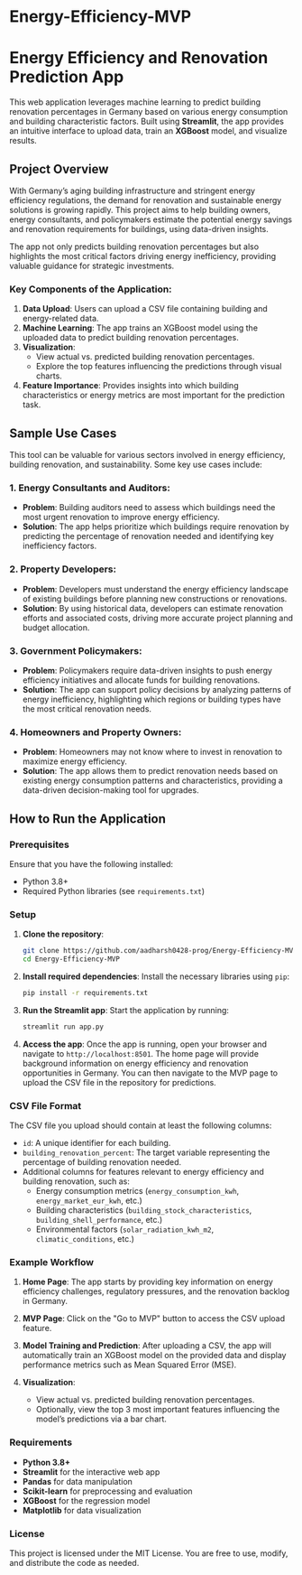 # Energy-Efficiency-MVP

# Energy Efficiency and Renovation Prediction App

This web application leverages machine learning to predict building renovation percentages in Germany based on various energy consumption and building characteristic factors. Built using **Streamlit**, the app provides an intuitive interface to upload data, train an **XGBoost** model, and visualize results.

## Project Overview

With Germany’s aging building infrastructure and stringent energy efficiency regulations, the demand for renovation and sustainable energy solutions is growing rapidly. This project aims to help building owners, energy consultants, and policymakers estimate the potential energy savings and renovation requirements for buildings, using data-driven insights.

The app not only predicts building renovation percentages but also highlights the most critical factors driving energy inefficiency, providing valuable guidance for strategic investments.

### Key Components of the Application:

1. **Data Upload**: Users can upload a CSV file containing building and energy-related data.
2. **Machine Learning**: The app trains an XGBoost model using the uploaded data to predict building renovation percentages.
3. **Visualization**:
   - View actual vs. predicted building renovation percentages.
   - Explore the top features influencing the predictions through visual charts.
4. **Feature Importance**: Provides insights into which building characteristics or energy metrics are most important for the prediction task.

## Sample Use Cases

This tool can be valuable for various sectors involved in energy efficiency, building renovation, and sustainability. Some key use cases include:

### 1. **Energy Consultants and Auditors**:
   - **Problem**: Building auditors need to assess which buildings need the most urgent renovation to improve energy efficiency.
   - **Solution**: The app helps prioritize which buildings require renovation by predicting the percentage of renovation needed and identifying key inefficiency factors.

### 2. **Property Developers**:
   - **Problem**: Developers must understand the energy efficiency landscape of existing buildings before planning new constructions or renovations.
   - **Solution**: By using historical data, developers can estimate renovation efforts and associated costs, driving more accurate project planning and budget allocation.

### 3. **Government Policymakers**:
   - **Problem**: Policymakers require data-driven insights to push energy efficiency initiatives and allocate funds for building renovations.
   - **Solution**: The app can support policy decisions by analyzing patterns of energy inefficiency, highlighting which regions or building types have the most critical renovation needs.

### 4. **Homeowners and Property Owners**:
   - **Problem**: Homeowners may not know where to invest in renovation to maximize energy efficiency.
   - **Solution**: The app allows them to predict renovation needs based on existing energy consumption patterns and characteristics, providing a data-driven decision-making tool for upgrades.

## How to Run the Application

### Prerequisites

Ensure that you have the following installed:

- Python 3.8+
- Required Python libraries (see `requirements.txt`)

### Setup

1. **Clone the repository**:
    ```bash
    git clone https://github.com/aadharsh0428-prog/Energy-Efficiency-MVP.git
    cd Energy-Efficiency-MVP
    ```

2. **Install required dependencies**:
    Install the necessary libraries using `pip`:
    ```bash
    pip install -r requirements.txt
    ```

3. **Run the Streamlit app**:
    Start the application by running:
    ```bash
    streamlit run app.py
    ```

4. **Access the app**:
    Once the app is running, open your browser and navigate to `http://localhost:8501`. The home page will provide background information on energy efficiency and renovation opportunities in Germany. You can then navigate to the MVP page to upload the CSV file in the repository for predictions.

### CSV File Format

The CSV file you upload should contain at least the following columns:

- `id`: A unique identifier for each building.
- `building_renovation_percent`: The target variable representing the percentage of building renovation needed.
- Additional columns for features relevant to energy efficiency and building renovation, such as:
  - Energy consumption metrics (`energy_consumption_kwh`, `energy_market_eur_kwh`, etc.)
  - Building characteristics (`building_stock_characteristics`, `building_shell_performance`, etc.)
  - Environmental factors (`solar_radiation_kwh_m2`, `climatic_conditions`, etc.)

### Example Workflow

1. **Home Page**: The app starts by providing key information on energy efficiency challenges, regulatory pressures, and the renovation backlog in Germany.
   
2. **MVP Page**: Click on the "Go to MVP" button to access the CSV upload feature.

3. **Model Training and Prediction**: After uploading a CSV, the app will automatically train an XGBoost model on the provided data and display performance metrics such as Mean Squared Error (MSE).

4. **Visualization**: 
   - View actual vs. predicted building renovation percentages.
   - Optionally, view the top 3 most important features influencing the model’s predictions via a bar chart.

### Requirements

- **Python 3.8+**
- **Streamlit** for the interactive web app
- **Pandas** for data manipulation
- **Scikit-learn** for preprocessing and evaluation
- **XGBoost** for the regression model
- **Matplotlib** for data visualization

### License

This project is licensed under the MIT License. You are free to use, modify, and distribute the code as needed.

